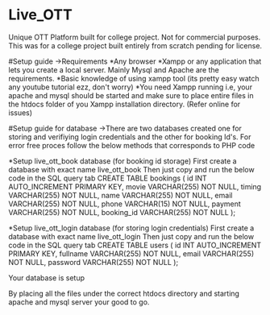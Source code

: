 # Live_OTT
Unique OTT Platform built for college project. Not for commercial purposes.
This was for a college project built entirely from scratch pending for license. 

#Setup guide
->Requirements
*Any browser
*Xampp or any application that lets you create a local server. Mainly Mysql and Apache are the requirements.
*Basic knowledge of using xampp tool (its pretty easy watch any youtube tutorial ezz, don't worry)
*You need Xampp running i.e, your apache and mysql should be started and make sure to place entire files in the htdocs folder of you Xampp installation directory. (Refer online for issues)

#Setup guide for database
->There are two databases created one for storing and verifiying login credentials and the other for booking Id's.
For error free proces follow the below methods that corresponds to PHP code

*Setup live_ott_book database (for booking id storage)
First create a database with exact name live_ott_book
Then just copy and run the below code in the SQL query tab
CREATE TABLE bookings (
    id INT AUTO_INCREMENT PRIMARY KEY,
    movie VARCHAR(255) NOT NULL,
    timing VARCHAR(255) NOT NULL,
    name VARCHAR(255) NOT NULL,
    email VARCHAR(255) NOT NULL,
    phone VARCHAR(15) NOT NULL,
    payment VARCHAR(255) NOT NULL,
    booking_id VARCHAR(255) NOT NULL
);

*Setup live_ott_login database (for storing login credentials)
First create a database with exact name live_ott_login
Then just copy and run the below code in the SQL query tab
CREATE TABLE users (
    id INT AUTO_INCREMENT PRIMARY KEY,
    fullname VARCHAR(255) NOT NULL,
    email VARCHAR(255) NOT NULL,
    password VARCHAR(255) NOT NULL
);

Your database is setup

By placing all the files under the correct htdocs directory and starting apache and mysql server your good to go.
